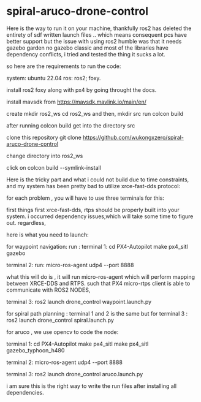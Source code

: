 # spiral-aruco-drone-control

Here is the way to run it on your machine, thankfully ros2 has deleted the entirety of sdf written launch files .. which means consequent pcs have better support but the issue with using ros2 humble was that it needs gazebo garden no gazebo classic and most of the libraries have dependency conflicts, i tried and tested the thing it sucks a lot.

so here are the requirements to run the code:

system: ubuntu 22.04
ros: ros2; foxy.

install ros2 foxy along with px4 by going throught the docs.

install mavsdk from https://mavsdk.mavlink.io/main/en/

create 
mkdir ros2_ws
cd ros2_ws 
and then, mkdir src
run colcon build 

after running colcon build get into the directory src

clone this repository
git clone https://github.com/wukongxzero/spiral-aruco-drone-control

change directory into ros2_ws

click on colcon build --symlink-install 

Here is the tricky part and what i could not build due to time constraints, and my system has been pretty bad to utilize xrce-fast-dds protocol:

for each problem , you will have to use three terminals for this:

first things first xrce-fast-dds, rtps should be properly built into your system. i occurred dependency issues,which will take some time to figure out.
regardless, 

here is what you need to launch:

for waypoint navigation:
run :
terminal 1: 
cd PX4-Autopilot 
make px4_sitl gazebo 

terminal 2:
run:
micro-ros-agent udp4 --port 8888

what this will do is , it will run micro-ros-agent which will perform mapping between XRCE-DDS and RTPS. such that PX4 micro-rtps client is able to communicate with ROS2 NODES,

terminal 3:
ros2 launch drone_control waypoint.launch.py


for spiral path planning :
terminal 1 and 2 is the same but for terminal 3 :
ros2 launch drone_control spiral.launch.py


for aruco , we use opencv to code the node:

terminal 1:
cd PX4-Autopilot 
make px4_sitl make px4_sitl gazebo_typhoon_h480

terminal 2:
micro-ros-agent udp4 --port 8888

terminal 3:
ros2 launch drone_control aruco.launch.py


i am sure this is the right way to write the run files after installing all dependencies.
